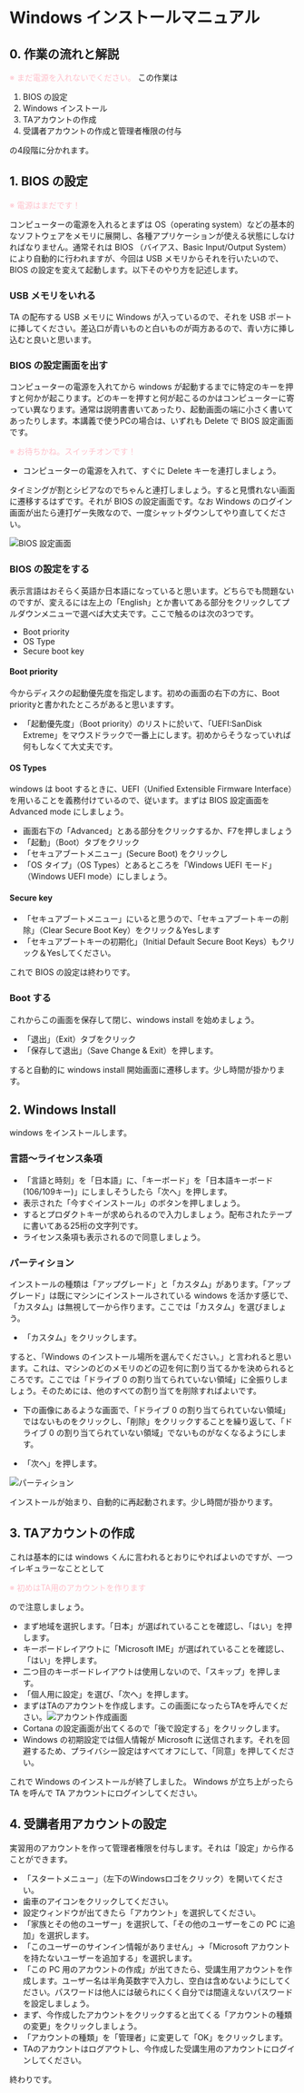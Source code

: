 # Windows インストールマニュアル
## 0. 作業の流れと解説

<font color="Pink">※ まだ電源を入れないでください。</font>
この作業は

1. BIOS の設定
2. Windows インストール
3. TAアカウントの作成
4. 受講者アカウントの作成と管理者権限の付与

の4段階に分かれます。

## 1. BIOS の設定
<font color="Pink">※ 電源はまだです！</font>

コンピューターの電源を入れるとまずは OS（operating system）などの基本的なソフトウェアをメモリに展開し、各種アプリケーションが使える状態にしなければなりません。通常それは BIOS （バイアス、Basic Input/Output System）により自動的に行われますが、今回は USB メモリからそれを行いたいので、BIOS の設定を変えて起動します。以下そのやり方を記述します。

### USB メモリをいれる
TA の配布する USB メモリに Windows が入っているので、それを USB ポートに挿してください。差込口が青いものと白いものが両方あるので、青い方に挿し込むと良いと思います。

### BIOS の設定画面を出す
コンピューターの電源を入れてから windows が起動するまでに特定のキーを押すと何かが起こります。どのキーを押すと何が起こるのかはコンピューターに寄ってい異なります。通常は説明書書いてあったり、起動画面の端に小さく書いてあったりします。本講義で使うPCの場合は、いずれも Delete で BIOS 設定画面です。

<font color="Pink">※ お待ちかね。スイッチオンです！</font>

- コンピューターの電源を入れて、すぐに Delete キーを連打しましょう。

タイミングが割とシビアなのでちゃんと連打しましょう。すると見慣れない画面に遷移するはずです。それが BIOS の設定画面です。なお Windows のログイン画面が出たら連打ゲー失敗なので、一度シャットダウンしてやり直してください。

![BIOS 設定画面](https://github.com/ngtkana/utmsks/img/img1.JPG)

### BIOS の設定をする
表示言語はおそらく英語か日本語になっていると思います。どちらでも問題ないのですが、変えるには左上の「English」とか書いてある部分をクリックしてプルダウンメニューで選べば大丈夫です。ここで触るのは次の3つです。

- Boot priority
- OS Type
- Secure boot key

#### Boot priority
今からディスクの起動優先度を指定します。初めの画面の右下の方に、Boot priorityと書かれたところがあると思いますす。

- 「起動優先度」（Boot priority）のリストに於いて、「UEFI:SanDisk Extreme」をマウスドラックで一番上にします。初めからそうなっていれば何もしなくて大丈夫です。

#### OS Types
windows は boot するときに、UEFI（Unified Extensible Firmware Interface）を用いることを義務付けているので、従います。まずは BIOS 設定画面を Advanced mode にしましょう。

- 画面右下の「Advanced」とある部分をクリックするか、F7を押しましょう
- 「起動」（Boot）タブをクリック
- 「セキュアブートメニュー」(Secure Boot) をクリックし
- 「OS タイプ」（OS Types）とあるところを「Windows UEFI モード」（Windows UEFI mode）にしましょう。

#### Secure key
- 「セキュアブートメニュー」にいると思うので、「セキュアブートキーの削除」（Clear Secure Boot Key）をクリック＆Yesします
- 「セキュアブートキーの初期化」（Initial Default Secure Boot Keys）もクリック＆Yesしてください。

これで BIOS の設定は終わりです。

### Boot する
これからこの画面を保存して閉じ、windows install を始めましょう。

- 「退出」（Exit）タブをクリック
- 「保存して退出」（Save Change & Exit）を押します。

すると自動的に windows install 開始画面に遷移します。少し時間が掛かります。

## 2. Windows Install
windows をインストールします。

### 言語～ライセンス条項
- 「言語と時刻」を「日本語」に、「キーボード」を「日本語キーボード(106/109キー)」にしましそうしたら「次へ」を押します。
- 表示された「今すぐインストール」のボタンを押しましょう。
- するとプロダクトキーが求められるので入力しましょう。配布されたテープに書いてある25桁の文字列です。
- ライセンス条項も表示されるので同意しましょう。

### パーティション
インストールの種類は「アップグレード」と「カスタム」があります。「アップグレード」は既にマシンにインストールされている windows を活かす感じで、「カスタム」は無視して一から作ります。ここでは「カスタム」を選びましょう。

- 「カスタム」をクリックします。

すると、「Windows のインストール場所を選んでください。」と言われると思います。これは、マシンのどのメモリのどの辺を何に割り当てるかを決められるところです。ここでは「ドライブ 0 の割り当てられていない領域」に全振りしましょう。そのためには、他のすべての割り当てを削除すればよいです。

- 下の画像にあるような画面で、「ドライブ 0 の割り当てられていない領域」ではないものをクリックし、「削除」をクリックすることを繰り返して、「ドライブ 0 の割り当てられていない領域」でないものがなくなるようにします。

- 「次へ」を押します。

![パーティション](https://github.com/ngtkana/blob/master/img/img2.JPG?raw=true)

インストールが始まり、自動的に再起動されます。少し時間が掛かります。

## 3. TAアカウントの作成
これは基本的には windows くんに言われるとおりにやればよいのですが、一つイレギュラーなこととして

<font color="Pink">※ 初めはTA用のアカウントを作ります</font>

ので注意しましょう。
- まず地域を選択します。「日本」が選ばれていることを確認し、「はい」を押します。
- キーボードレイアウトに「Microsoft IME」が選ばれていることを確認し、「はい」を押します。
- 二つ目のキーボードレイアウトは使用しないので、「スキップ」を押します。
- 「個人用に設定」を選び、「次へ」を押します。
- まずはTAのアカウントを作成します。この画面になったらTAを呼んでください。![アカウント作成画面](https://github.com/ngtkana/blob/master/img/img3.JPG)
- Cortana の設定画面が出てくるので「後で設定する」をクリックします。
- Windows の初期設定では個人情報が Microsoft に送信されます。それを回避するため、プライバシー設定はすべてオフにして、「同意」を押してください。

これで Windows のインストールが終了しました。 Windows が立ち上がったら TA を呼んで TA アカウントにログインしてください。


## 4. 受講者用アカウントの設定
実習用のアカウントを作って管理者権限を付与します。それは「設定」から作ることができます。
- 「スタートメニュー」（左下のWindowsロゴをクリック）を開いてください。
- 歯車のアイコンをクリックしてください。
- 設定ウィンドウが出てきたら「アカウント」を選択してください。
- 「家族とその他のユーザー」を選択して、「その他のユーザーをこの PC に追加」を選択します。
- 「このユーザーのサインイン情報がありません」→「Microsoft アカウントを持たないユーザーを追加する」を選択します。
- 「この PC 用のアカウントの作成」が出てきたら、受講生用アカウントを作成します。ユーザー名は半角英数字で入力し、空白は含めないようにしてください。パスワードは他人には破られにくく自分では間違えないパスワードを設定しましょう。
- まず、今作成したアカウントをクリックすると出てくる「アカウントの種類の変更」をクリックしましょう。
- 「アカウントの種類」を「管理者」に変更して「OK」をクリックします。
- TAのアカウントはログアウトし、今作成した受講生用のアカウントにログインしてください。

終わりです。
